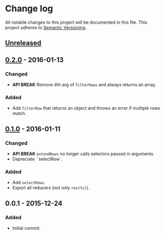 # Change log

All notable changes to this project will be documented in this file.
This project adheres to [Semantic Versioning](http://semver.org/).

## [Unreleased]

## [0.2.0] - 2016-01-13

### Changed
- **API BREAK** Remove 4th arg of `filterRows` and always returns an array.

### Added
- Add `filterRow` that returns an object and throws an error if multiple rows match.

## [0.1.0] - 2016-01-11

### Changed
- **API BREAK** `extendRows` no longer calls selectors passed in arguments.
- Depreciate ``selectRow`.

### Added
- Add `selectRows`.
- Export all reducers (not only `restful`).

## 0.0.1 - 2015-12-24

### Added
- Initial commit.

[Unreleased]: https://github.com/cr0cK/bouchon-toolbox/compare/0.2.0...HEAD
[0.2.0]: https://github.com/cr0cK/bouchon-toolbox/compare/0.1.0...0.2.0
[0.1.0]: https://github.com/cr0cK/bouchon-toolbox/compare/0.0.1...0.1.0
